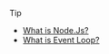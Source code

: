 
>[!TIP]
>- [What is Node.Js?](https://github.com/BekCodingAddict/Back-End/blob/master/Concepts/Node.Js/TOPICS/What-is-Node.js.md)
>- [What is Event Loop?](https://github.com/BekCodingAddict/Back-End/blob/master/Concepts/Node.Js/TOPICS/Event-Loop.md)
